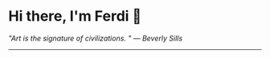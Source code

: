<h1>Hi there, I'm Ferdi 👋</h1>

<p><em>
  "Art is the signature of civilizations. " — Beverly Sills
</em></p>

---
